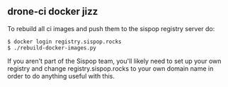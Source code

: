 ## drone-ci docker jizz

To rebuild all ci images and push them to the sispop registry server do:

    $ docker login registry.sispop.rocks
    $ ./rebuild-docker-images.py

If you aren't part of the Sispop team, you'll likely need to set up your own registry and change
registry.sispop.rocks to your own domain name in order to do anything useful with this.
